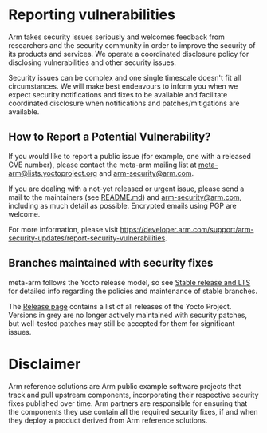 # Reporting vulnerabilities

Arm takes security issues seriously and welcomes feedback from researchers and
the security community in order to improve the security of its products and
services. We operate a coordinated disclosure policy for disclosing
vulnerabilities and other security issues.

Security issues can be complex and one single timescale doesn't fit all
circumstances. We will make best endeavours to inform you when we expect
security notifications and fixes to be available and facilitate coordinated
disclosure when notifications and patches/mitigations are available.


## How to Report a Potential Vulnerability?

If you would like to report a public issue (for example, one with a released CVE
number), please contact the meta-arm mailing list at
meta-arm@lists.yoctoproject.org and arm-security@arm.com.

If you are dealing with a not-yet released or urgent issue, please send a mail
to the maintainers \(see [README.md](/README.md)\) and arm-security@arm.com, including as much
detail as possible.  Encrypted emails using PGP are welcome.

For more information, please visit https://developer.arm.com/support/arm-security-updates/report-security-vulnerabilities.


## Branches maintained with security fixes

meta-arm follows the Yocto release model, so see
[Stable release and LTS](https://wiki.yoctoproject.org/wiki/Stable_Release_and_LTS)
for detailed info regarding the policies and maintenance of stable
branches.

The [Release page](https://wiki.yoctoproject.org/wiki/Releases) contains a list of all
releases of the Yocto Project. Versions in grey are no longer actively maintained with
security patches, but well-tested patches may still be accepted for them for
significant issues.


# Disclaimer

Arm reference solutions are Arm public example software projects that track and
pull upstream components, incorporating their respective security fixes
published over time. Arm partners are responsible for ensuring that the
components they use contain all the required security fixes, if and when they
deploy a product derived from Arm reference solutions.
